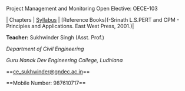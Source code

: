 Project Management and Monitoring
Open Elective: OECE-103

| Chapters  | [Syllabus](https://ce.gndec.ac.in/sites/default/files/BTech_2018_12_05_2022.pdf) | [Reference Books](-Srinath L.S.PERT and CPM - Principles and Applications. East West Press, 2001.)|

**Teacher:** Sukhwinder Singh (Asst. Prof.)

*Department of Civil Engineering*

*Guru Nanak Dev Engineering College, Ludhiana*

==ce_sukhwinder@gndec.ac.in==

==Mobile Number: 987610717==
